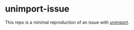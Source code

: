 # unimport-issue

This repo is a minimal reproduction of an issue with [unimport](https://github.com/unjs/unimport/issues/270).
